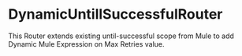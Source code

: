 # DynamicUntillSuccessfulRouter
This Router extends existing until-successful scope from Mule to add Dynamic Mule Expression on Max Retries value.
